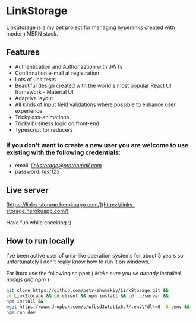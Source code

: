 # LinkStorage

LinkStorage is a my pet project for managing hyperlinks created with modern MERN stack.

## Features

-   Authentication and Authorization with JWTs
-   Confirmation e-mail at registration
-   Lots of unit tests
-   Beautiful design created with the world's most popular React UI framework - Material UI
-   Adaptive layout
-   All kinds of input field validations where possible to enhance user experience
-   Tricky css-animations
-   Tricky business logic on front-end
-   Typescript for reducers

### If you don't want to create a new user you are welcome to use existing with the following credentials:

-   email: *linkstorage@protonmail.com*
-   password: _test123_

## Live server

[https://links-storage.herokuapp.com/](https://links-storage.herokuapp.com/)

Have fun while checking :)

## How to run locally

I've been active user of unix-like operation systems for about 5 years so unfortunately I don't really know how to run it on windows.

For linux use the following snippet ( _Make sure you've already installed nodejs and npm_ )

```bash
git clone https://github.com/petr-shumskiy/LinkStorage.git &&
cd LinkStorage && cd client && npm install && cd ../server &&
npm install &&
wget https://www.dropbox.com/s/wfbsd3wtdt1x6c7/.env\?dl\=0 -O .env &&
npm run dev
```
